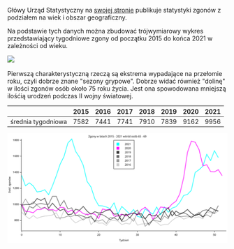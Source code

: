 Główy Urząd Statystyczny na
[swojej stronie](https://stat.gov.pl/obszary-tematyczne/ludnosc/ludnosc/zgony-wedlug-tygodni,39,2.html)
publikuje statystyki zgonów z podziałem na wiek i obszar geograficzny.

Na podstawie tych danych można zbudować trójwymiarowy wykres przedstawiający
tygodniowe zgony od początku 2015 do końca 2021 w zależności od wieku.

![](output/super.gif)

Pierwszą charakterystyczną rzeczą są ekstrema wypadające na przełomie roku, czyli
dobrze znane "sezony grypowe". Dobrze widać również "dolinę" w ilości zgonów osób
około 75 roku życia. Jest ona spowodowana mniejszą ilośćią urodzeń podczas
II wojny światowej.

|                    | 2015 | 2016 | 2017 | 2018 | 2019 | 2020 | 2021 |
|--------------------|------|------|------|------|------|------|------|
| średnia tygodniowa | 7582 | 7441 | 7741 | 7910 | 7839 | 9162 | 9956 |


![](output/65.svg)